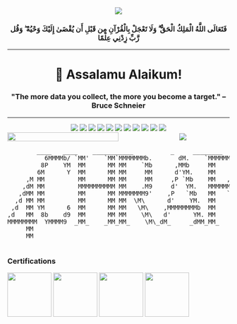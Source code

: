 <div align='center'>
    <img src='https://upload.wikimedia.org/wikipedia/commons/7/76/Bismillah.gif'/>
    <h3>فَتَعَالَى اللَّهُ الْمَلِكُ الْحَقُّ ۗ وَلَا تَعْجَلْ بِالْقُرْآنِ مِن قَبْلِ أَن يُقْضَىٰ إِلَيْكَ وَحْيُهُ ۖ وَقُل رَّبِّ زِدْنِي عِلْمًا</h3>
</div>

---
<div align="center">
    
# 👋 Assalamu Alaikum!

</div>

<div align="center">
    <h3>"The more data you collect, the more you become a target."
– Bruce Schneier </h3>
</div>

---
<div align="center">
    <img src="https://komarev.com/ghpvc/?username=4chref&style=for-the-badge">
    <img src="https://img.shields.io/github/followers/4chref?logo=GitHub&style=for-the-badge">
    <img src="https://img.shields.io/github/stars/4chref?style=for-the-badge&logo=github">
    <img src="https://img.shields.io/badge/Arch_Linux-1793D1?style=for-the-badge&logo=arch-linux&logoColor=white">
    <img src="https://img.shields.io/badge/KDE_Plasma-1D99F3?style=for-the-badge&logo=kde&logoColor=white">
    <img src="https://img.shields.io/discord/[SERVER_ID]?style=for-the-badge&logo=discord">
    <img src="https://img.shields.io/badge/Spotify-1ED760?style=for-the-badge&logo=spotify&logoColor=white">
    <img src="https://img.shields.io/badge/VS_Code-007ACC?style=for-the-badge&logo=visual-studio-code&logoColor=white">
    <img src="https://img.shields.io/badge/OBS_Studio-302E31?style=for-the-badge&logo=obsstudio&logoColor=white">
    <img src="https://img.shields.io/badge/Firefox-FF7139?style=for-the-badge&logo=firefox&logoColor=white">
    <img src="https://img.shields.io/badge/Steam-000000?style=for-the-badge&logo=steam&logoColor=white">
</div>

<div style="display: flex; align-items: center; justify-content: space-between; width: 100%; margin: 0; padding: 0; gap: 20px; box-sizing: border-box;">
  <!-- Streak Stats (50% width) -->
  <div style="width: 50%; max-width: 50%; flex-shrink: 0;">
    <a href="https://git.io/streak-stats" style="display: block; width: 100%;">
      <img src="https://streak-stats.demolab.com?user=4chref&theme=transparent&background=TRANSPARENT&hide_border=true&currStreakLabel=00B4D8&fire=00B4D8&ring=00B4D8&currStreakNum=00B4D8" 
           style="width: 100%; height: auto; display: block;">
    </a>
  </div>

  <!-- GIF (50% width) -->
  <div style="width: 50%; max-width: 50%; flex-shrink: 0; text-align: center;">
    <img src="https://media3.giphy.com/media/v1.Y2lkPTc5MGI3NjExNm55OWNjZTBuNDRzN2twMHk3YXAyYTlsMWxtZTl6NWp5aHNkcml0eiZlcD12MV9pbnRlcm5hbF9naWZfYnlfaWQmY3Q9Zw/xdLH51eNWZAHrwy5mf/giphy.gif" 
         style="max-width: 100%; height: auto; display: inline-block;">
  </div>
</div>

<div align="center">
<pre>      ____   ____    ___________          _     ________
          6MMMMb/ `MM'    `MM`MMMMMMMb.       dM.    `MMMMMMM
         8P    YM  MM      MM MM    `Mb      ,MMb     MM    \
        6M      Y  MM      MM MM     MM      d'YM.    MM     
     ,M MM         MM      MM MM     MM     ,P `Mb    MM   , 
    ,dM MM         MMMMMMMMMM MM    .M9     d'  YM.   MMMMMM 
   ,dMM MM         MM      MM MMMMMMM9'    ,P   `Mb   MM   ` 
  ,d MM MM         MM      MM MM  \M\      d'    YM.  MM     
 ,d  MM YM      6  MM      MM MM   \M\    ,MMMMMMMMb  MM     
,d   MM  8b    d9  MM      MM MM    \M\   d'      YM. MM     
MMMMMMMM  YMMMM9  _MM_    _MM_MM_    \M\_dM_     _dMM_MM_    
     MM                                                      
     MM                                                      

</pre>
</div>

<div align="left">
    
### Certifications
  <img align="center" src="https://images.credly.com/images/e053125b-ff30-4a16-90cc-8804a306c4b6/MTA-Windows_Operating_System_Fundamentals-600x600.png" height="100" width="100"   />
  <img align="center" src="https://images.credly.com/images/3f36cda2-b4c2-46ba-a6d8-f11219631451/MTA-Security_Fundamentals-600x600.png" height="100" width="100" />
  <img align="center" src="https://images.credly.com/images/7e0874b9-a282-43cc-9e52-a3a1587301fe/image.png" height="100" width="100" />
  <img align="center" src="https://images.credly.com/images/241488f4-9110-41aa-804e-51a8f8ba430d/MTA-Introduction_to_Programming_Using_HTML_and_CSS-600x600.png"height="100" width="100"  />
</div>
